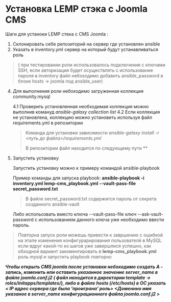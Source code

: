 # Установка LEMP стэка с Joomla CMS 

Шаги для устаноки LEMP стека с CMS Joomla :

1. Склонировать себе репозиторий на сервер где установлен ansible
2. Указать в inventory.yml сервер на который будут устанавливаться роль
   
  >( при тестировании роли использовалось подключения с ключами SSH,
   если авторизация будет осуществлять с использование пароля в inventory файл небоходимо добавить ansible_password в блоке hosts -> joomla под ansible_user)

4. Для выполнения роли небоходимо загруженная коллекция community.mysql
   
   4.1 Проверить установленная необходимая коллекция можно выполнив комануд *_ansible-galaxy collection list_*
   4.2 Если коллекция не установлена, коллекцию можно установить используя файл requirements.yml в репозитории
      > Команда для установки зависимости *ansible-galaxy install -r <путь до файла>/requirements.yml*
      > 
      > В репозитории файл находится по следующему пути **
   
   
4. Запустить установку

   Запустить установку можно к примеру командой ansible-playbook

   Пример команды для запуска playbook:
  **ansible-playbook -i inventory.yml lemp-cms_playbook.yml --vault-pass-file secret_password.txt**
   > В файле secret_password.txt содержится пароль от секрета созданного ansible-vault
   
   Либо испольозвать вместо ключа --vault-pass-file ключ --ask-vault-password с использованием данного ключа уже необходимо ввести пароль.


> Повторна запуск роли можешь привести к завршению с ошибкой на этапе изменения конфигурарирования пользователй в MySQL если вдруг какой-то из шагов уже завершлися успешно, как обходной вариант
> закоментировать в **lemp-cms_playbook.yml** роль mysql и запустить playbook повторно



*_**Чтобы открыть CMS joomla после установки небоходимо создать A - запись, изменить или оставить указанное значение server_name в файле joomla.conf.j2 ( файл находится в директории template -> roles/initapps/templates/),
либо в файле hosts (/etc/hosts) в ОС указать < IP адрес сервера где была 'проиграна' роль> <Доменнно имя указаное в server_name конфигурационного файла joomla.conf.j2 >**_*
